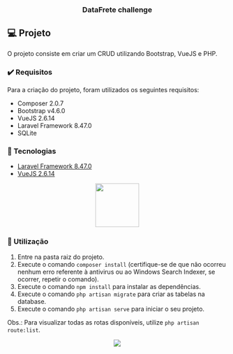 <h3 align="center"> DataFrete challenge </h3>

## :computer: Projeto

O projeto consiste em criar um CRUD utilizando Bootstrap, VueJS e PHP.

### :heavy_check_mark: Requisitos 

Para a criação do projeto, foram utilizados os seguintes requisitos:

- Composer 2.0.7
- Bootstrap v4.6.0
- VueJS 2.6.14
- Laravel Framework 8.47.0
- SQLite
  
### :rocket: Tecnologias

- <a href="https://laravel.com/docs/8.x">Laravel Framework 8.47.0</a>
- <a href="https://vuejs.org/v2/guide/">VueJS 2.6.14</a>

<p align="center">
  <img height="100px" widht="100px" src="https://laravel.com/assets/img/components/logo-laravel.svg">
</p>

### :mega: Utilização 

1. Entre na pasta raiz do projeto.
2. Execute o comando `composer install` (certifique-se de que não ocorreu nenhum erro referente à antivirus ou ao Windows Search Indexer, se ocorrer, repetir o comando).
3. Execute o comando `npm install` para instalar as dependências.
4. Execute o comando `php artisan migrate` para criar as tabelas na database.
6. Execute o comando `php artisan serve` para iniciar o seu projeto.

Obs.: Para visualizar todas as rotas disponíveis, utilize `php artisan route:list`.

<p align="center">
  <a href="https://github.com/thrnkk" ><img src="https://img.shields.io/badge/github-thrnkk-24292e"></a>
</p>
